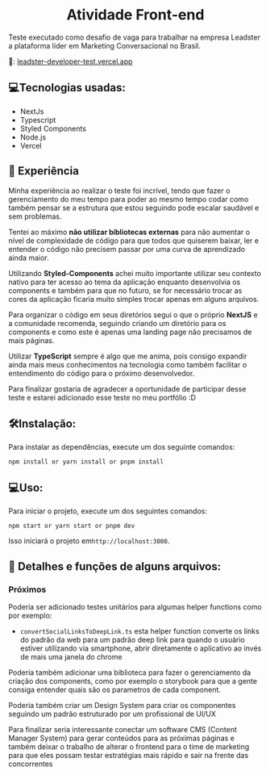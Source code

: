 <h1 align="center">Atividade Front-end</h1>

Teste executado como desafio de vaga para trabalhar na empresa Leadster a plataforma líder em Marketing Conversacional no Brasil.

🔗: <a href="https://leadster-developer-test.vercel.app/">leadster-developer-test.vercel.app</a>

## 💻Tecnologias usadas:

- NextJs
- Typescript
- Styled Components
- Node.js
- Vercel

## 🧑‍ Experiência

Minha experiência ao realizar o teste foi incrível, tendo que fazer o gerenciamento do meu tempo para poder ao mesmo tempo codar como também pensar se a estrutura que estou seguindo pode escalar saudável e sem problemas.

Tentei ao máximo **não utilizar bibliotecas externas** para não aumentar o nível de complexidade de código para que todos que quiserem baixar, ler e entender o código não precisem passar por uma curva de aprendizado ainda maior.

Utilizando **Styled-Components** achei muito importante utilizar seu contexto nativo para ter acesso ao tema da aplicação enquanto desenvolvia os components e também para que no futuro, se for necessário trocar as cores da aplicação ficaria muito simples trocar apenas em alguns arquivos.

Para organizar o código em seus diretórios segui o que o próprio **NextJS** e a comunidade recomenda, seguindo criando um diretório para os components e como este é apenas uma landing page não precisamos de mais páginas.

Utilizar **TypeScript** sempre é algo que me anima, pois consigo expandir ainda mais meus conhecimentos na tecnologia como também facilitar o entendimento do código para o próximo desenvolvedor.

Para finalizar gostaria de agradecer a oportunidade de participar desse teste e estarei adicionado esse teste no meu portfólio :D

## 🛠️Instalação:

Para instalar as dependências, execute um dos seguinte comandos:

```
npm install or yarn install or pnpm install
```

## 💻Uso:

Para iniciar o projeto, execute um dos seguintes comandos:

```
npm start or yarn start or pnpm dev
```

Isso iniciará o projeto em`http://localhost:3000`.

## 🧰 Detalhes e funções de alguns arquivos:

### Próximos

Poderia ser adicionado testes unitários para algumas helper functions como por exemplo:

- `convertSocialLinksToDeepLink.ts` esta helper function converte os links do padrão da web para um padrão deep link para quando o usuário estiver utilizando via smartphone, abrir diretamente o aplicativo ao invés de mais uma janela do chrome

Poderia também adicionar uma biblioteca para fazer o gerenciamento da criação dos components, como por exemplo o storybook para que a gente consiga entender quais são os parametros de cada component.

Poderia também criar um Design System para criar os componentes seguindo um padrão estruturado por um profissional de UI/UX

Para finalizar seria interessante conectar um software CMS (Content Manager System) para gerar conteúdos para as próximas páginas e também deixar o trabalho de alterar o frontend para o time de marketing para que eles possam testar estratégias mais rápido e sair na frente das concorrentes
